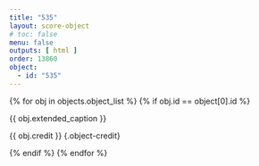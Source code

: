 ```yaml
---
title: "535"
layout: score-object
# toc: false
menu: false
outputs: [ html ]
order: 13860
object:
  - id: "535"
---
```


{% for obj in objects.object_list %}
{% if obj.id == object[0].id %}

{{ obj.extended_caption }}

{{ obj.credit }} {.object-credit}

{% endif %}
{% endfor %}
